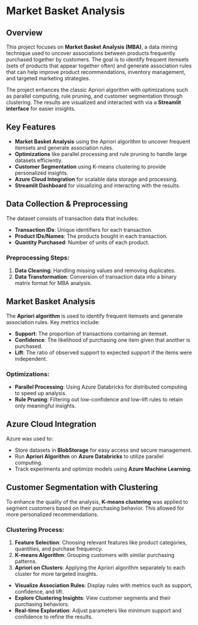 # Market Basket Analysis

## Overview
This project focuses on **Market Basket Analysis (MBA)**, a data mining technique used to uncover associations between products frequently purchased together by customers. The goal is to identify frequent itemsets (sets of products that appear together often) and generate association rules that can help improve product recommendations, inventory management, and targeted marketing strategies.

The project enhances the classic Apriori algorithm with optimizations such as parallel computing, rule pruning, and customer segmentation through clustering. The results are visualized and interacted with via a **Streamlit interface** for easier insights.

## Key Features
- **Market Basket Analysis** using the Apriori algorithm to uncover frequent itemsets and generate association rules.
- **Optimizations** like parallel processing and rule pruning to handle large datasets efficiently.
- **Customer Segmentation** using K-means clustering to provide personalized insights.
- **Azure Cloud Integration** for scalable data storage and processing.
- **Streamlit Dashboard** for visualizing and interacting with the results.




## Data Collection & Preprocessing

The dataset consists of transaction data that includes:
- **Transaction IDs**: Unique identifiers for each transaction.
- **Product IDs/Names**: The products bought in each transaction.
- **Quantity Purchased**: Number of units of each product.



### Preprocessing Steps:
1. **Data Cleaning**: Handling missing values and removing duplicates.
2. **Data Transformation**: Conversion of transaction data into a binary matrix format for MBA analysis.

## Market Basket Analysis

The **Apriori algorithm** is used to identify frequent itemsets and generate association rules. Key metrics include:
- **Support**: The proportion of transactions containing an itemset.
- **Confidence**: The likelihood of purchasing one item given that another is purchased.
- **Lift**: The ratio of observed support to expected support if the items were independent.

### Optimizations:
- **Parallel Processing**: Using Azure Databricks for distributed computing to speed up analysis.
- **Rule Pruning**: Filtering out low-confidence and low-lift rules to retain only meaningful insights.

## Azure Cloud Integration

Azure was used to:
- Store datasets in **BlobStorage** for easy access and secure management.
- Run **Apriori Algorithm** on **Azure Databricks** to utilize parallel computing.
- Track experiments and optimize models using **Azure Machine Learning**.

## Customer Segmentation with Clustering

To enhance the quality of the analysis, **K-means clustering** was applied to segment customers based on their purchasing behavior. This allowed for more personalized recommendations.

### Clustering Process:
1. **Feature Selection**: Choosing relevant features like product categories, quantities, and purchase frequency.
2. **K-means Algorithm**: Grouping customers with similar purchasing patterns.
3. **Apriori on Clusters**: Applying the Apriori algorithm separately to each cluster for more targeted insights.


- **Visualize Association Rules**: Display rules with metrics such as support, confidence, and lift.
- **Explore Clustering Insights**: View customer segments and their purchasing behaviors.
- **Real-time Exploration**: Adjust parameters like minimum support and confidence to refine the results.


